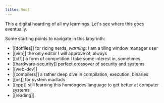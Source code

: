```yaml
---
title: Root
---
```


This a digital hoarding of all my learnings. Let's see where this goes eventually.

Some starting points to navigate in this labyrinth:
- [[dotfiles]] for ricing nerds, _warning_: I am a tiling window manager user
- [[vim]] the only editor I will approve of, always
- [[ctf]] a form of competition I take some interest in, sometimes
- [[hardware-security]] perfect crossover of security and systems
- [[web-dev]]
- [[compilers]] a rather deep dive in compilation, execution, binaries
- [[os]] for system madlads
- [[cpp]] still learning this humongoes language to get better at computer systems
- [[reading]]
